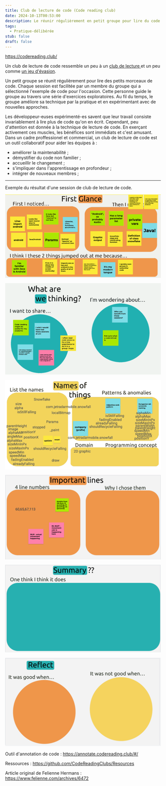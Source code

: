 ```yaml
---
title: Club de lecture de code (Code reading club)
date: 2024-10-13T00:53:00
description: Le réunir régulièrement en petit groupe pour lire du code et améliorer cette pratique.
tags:
  - Pratique-délibérée
stub: false
draft: false
---
```

https://codereading.club/

Un club de lecture de code ressemble un peu à un [club de lecture ](https://fr.wikipedia.org/wiki/Club_de_lecture) et un peu comme [un jeu d'évasion](https://fr.wikipedia.org/wiki/Jeu_d%27%C3%A9vasion).

Un petit groupe se réunit régulièrement pour lire des petits morceaux de code.
Chaque session est facilitée par un membre du groupe qui a sélectionné l'exemple de code pour l'occasion.
Cette personne guide le groupe au travers une série d'exercices exploratoires.
Au fil du temps, le groupe améliore sa technique par la pratique et en expérimentant avec de nouvelles approches.

Les développeur-euses expérimenté-es savent que leur travail consiste invariablement à lire plus de code qu'on en écrit.
Cependant, peu d'attention est donnée à la technique de lecture de code.
En exerçant activement ces muscles, les bénéfices sont immédiats et c'est amusant.
Dans un cadre proffessionel et commercial, un club de lecture de code est un outil collaboratif pour aider les équipes à :

- améliorer la maintenabilité ;
- démystifier du code non familier ;
- accueillir le changement ;
- s'impliquer dans l'apprentissage en profondeur ;
- intégrer de nouveaux membres ;

---

Exemple du résultat d'une session de club de lecture de code.

![First Glance. First I noticed. Then I noticed. I think these 2 things jumped at me because](/public/img/club-de-lecture-de-code-espace-de-travail-1.png)

![What are we thinking ? I'm wondering about… I want to share… ](/public/img/club-de-lecture-de-code-espace-de-travail-2.png)

![Names of things. List the names. Patterns & anomalies. Domain. Programming concept.](/public/img/club-de-lecture-de-code-espace-de-travail-3.png)

![Important lines. 4 line numbers. Why I chose them.](/public/img/club-de-lecture-de-code-espace-de-travail-4.png)

![Summary ?? One thing I think it does.](/public/img/club-de-lecture-de-code-espace-de-travail-5.png)

![Reflect. It was good when… It was not good when…](/public/img/club-de-lecture-de-code-espace-de-travail-6.png)

Outil d'annotation de code : https://annotate.codereading.club/#/

Ressources : https://github.com/CodeReadingClubs/Resources

Article original de Felienne Hermans : https://www.felienne.com/archives/6472
